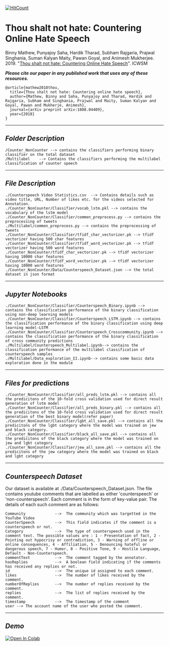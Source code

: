 [![HitCount](http://hits.dwyl.io/binny-mathew/Countering_Hate_Speech.svg)](http://hits.dwyl.io/binny-mathew/Countering_Hate_Speech)

# Thou shalt not hate: Countering Online Hate Speech

Binny Mathew, Punyajoy Saha, Hardik Tharad, Subham Rajgaria, Prajwal Singhania, Suman Kalyan Maity, Pawan Goyal, and Animesh Mukherjee. 2019. "[Thou shalt not hate: Countering Online Hate Speech](https://arxiv.org/abs/1808.04409)". ICWSM

***Please cite our paper in any published work that uses any of these resources.***
~~~
@article{mathew2018thou,
  title={Thou shalt not hate: Countering online hate speech},
  author={Mathew, Binny and Saha, Punyajoy and Tharad, Hardik and Rajgaria, Subham and Singhania, Prajwal and Maity, Suman Kalyan and Goyal, Pawan and Mukherje, Animesh},
  journal={arXiv preprint arXiv:1808.04409},
  year={2018}
}

~~~



------------------------------------------
***Folder Description***
------------------------------------------
~~~
/Counter_NonCounter --> contains the classifiers performing binary classifier on the total dataset
/Multilabel    --> Contains the classifiers performing the multilabel classification of counter speech 
~~~
------------------------------------------
***File Description***
------------------------------------------
~~~
./Counterspeech Video Statistics.csv  --> Contains details such as video title, URL, Number of likes etc. for the videos selected for Annotation.
./Counter_NonCounter/Classifier/vocab_lstm.pkl --> contains the vocabulary of the lstm model
./Counter_NonCounter/Classifier/commen_preprocess.py --> contains the preprocessing of tweets 
./Multilabel/commen_preprocess.py --> contains the preprocessing of tweets 
./Counter_NonCounter/Classifier/tfidf_char_vectorizer.pk --> tfidf vectorizer having 500 char features
./Counter_NonCounter/Classifier/tfidf_word_vectorizer.pk --> tfidf vectorizer having 500 word features
./Counter_NonCounter/tfidf_char_vectorizer.pk --> tfidf vectorizer having 10000 char features
./Counter_NonCounter/tfidf_word_vectorizer.pk --> tfidf vectorizer having 10000 word features
./Counter_NonCounter/Data/Counterspeech_Dataset.json --> the total dataset in json format
~~~
------------------------------------------
***Jupyter Notebooks***
------------------------------------------

~~~
./Counter_NonCounter/Classifier/Counterspeech_Binary.ipynb --> contains the classification performance of the binary classification using non-deep learning models
./Counter_NonCounter/Classifier/Counterspeech_LSTM.ipynb --> contains the classification performance of the binary classification using deep learning model-LSTM
./Counter_NonCounter/Classifier/Counterspeech_Crosscommunity.ipynb --> contains the classification performance of the binary classification of cross community predictions 
./Multilabel/Counterspeech_Multilabel.ipynb--> contains the classification performance of the multilabel classification of counterspeech samples 
./Multilabel/Data_exploration_II.ipynb--> contains some basic data exploration done in the module
~~~

------------------------------------------
***Files for predictions***
------------------------------------------
~~~
./Counter_NonCounter/Classifier/all_preds_lstm.pkl --> contains all the predicitons of the 10-fold cross validation used for direct result generation of lstm model
./Counter_NonCounter/Classifier/all_preds_binary.pkl --> contains all the predicitons of the 10-fold cross validation used for direct result generation of the best binary model(refer paper)
./Counter_NonCounter/Classifier/lgbt_all_save.pkl --> contains all the predicitons of the lgbt category where the model was trained on jew and black category.
./Counter_NonCounter/Classifier/black_all_save.pkl --> contains all the predicitons of the black category where the model was trained on jew and lgbt category
./Counter_NonCounter/Classifier/jew_all_save.pkl --> contains all the predicitons of the jew category where the model was trained on black and lgbt category
~~~





------------------------------------------
***Counterspeech Dataset***
------------------------------------------

Our dataset is available at ./Data/Counterspeech_Dataset.json. The file contains youtube comments that are labelled as either 'counterspeech' or 'non-counterspeech'. Each comment is in the form of key-value pair. The details of each such comment are as follows:
~~~
Community             -->  The community which was targetted in the YouTube Video
CounterSpeech         -->  This field indicates if the comment is a counterspeech or not.
Category              -->  The type of counterspeech used in the comment text. The possible values are : 1 - Presentation of fact, 2 - Pointing out hypocrisy or contradiction, 3 - Warning of offline or online consequences, 4 - Affiliation, 5 - Denouncing hateful or dangerous speech, 7 - Humor, 8 - Positive Tone, 9 - Hostile Language, Default - Non-Counterspeech.
commentText           -->  The comment tagged by the annotator.
hasReplies            -->  A boolean field indicating if the comments has received any replies or not.
id                    -->  The unique id assigned to each comment.
likes                 -->  The number of likes received by the comment.
numberOfReplies       -->  The number of replies received by the comment.
replies               -->  The list of replies received by the comment.
timestamp             -->  The timestamp of the comment
user --> The account name of the user who posted the comment.
~~~




------------------------------------------
***Demo***
------------------------------------------

[![Open In Colab](https://colab.research.google.com/assets/colab-badge.svg)](https://github.com/binny-mathew/Countering_Hate_Speech/blob/master/RESULTS.ipynb)
